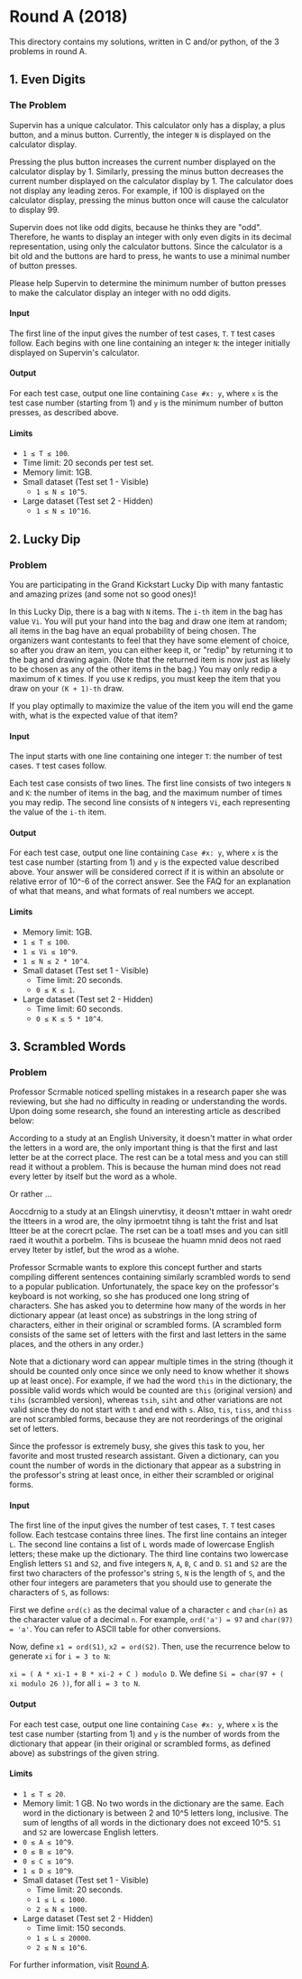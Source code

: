 # Round A (2018)

This directory contains my solutions, written in C and/or python, of the 3 problems in round A.

## 1. Even Digits
### The Problem
Supervin has a unique calculator. This calculator only has a display, a plus button, and a minus button. Currently, the integer `N` is displayed on the calculator display.

Pressing the plus button increases the current number displayed on the calculator display by 1. Similarly, pressing the minus button decreases the current number displayed on the calculator display by 1. The calculator does not display any leading zeros. For example, if 100 is displayed on the calculator display, pressing the minus button once will cause the calculator to display 99.

Supervin does not like odd digits, because he thinks they are "odd". Therefore, he wants to display an integer with only even digits in its decimal representation, using only the calculator buttons. Since the calculator is a bit old and the buttons are hard to press, he wants to use a minimal number of button presses.

Please help Supervin to determine the minimum number of button presses to make the calculator display an integer with no odd digits.

#### Input
The first line of the input gives the number of test cases, `T`. `T` test cases follow. Each begins with one line containing an integer `N`: the integer initially displayed on Supervin's calculator.

#### Output
For each test case, output one line containing `Case #x: y`, where `x` is the test case number (starting from 1) and `y` is the minimum number of button presses, as described above.

#### Limits
* `1 ≤ T ≤ 100`.
* Time limit: 20 seconds per test set.
* Memory limit: 1GB.
* Small dataset (Test set 1 - Visible)
  - `1 ≤ N ≤ 10^5`.
* Large dataset (Test set 2 - Hidden)
  - `1 ≤ N ≤ 10^16`.

## 2. Lucky Dip
### Problem
You are participating in the Grand Kickstart Lucky Dip with many fantastic and amazing prizes (and some not so good ones)!

In this Lucky Dip, there is a bag with `N` items. The `i-th` item in the bag has value `Vi`. You will put your hand into the bag and draw one item at random; all items in the bag have an equal probability of being chosen. The organizers want contestants to feel that they have some element of choice, so after you draw an item, you can either keep it, or "redip" by returning it to the bag and drawing again. (Note that the returned item is now just as likely to be chosen as any of the other items in the bag.) You may only redip a maximum of `K` times. If you use `K` redips, you must keep the item that you draw on your `(K + 1)-th` draw.

If you play optimally to maximize the value of the item you will end the game with, what is the expected value of that item?

#### Input
The input starts with one line containing one integer `T`: the number of test cases. `T` test cases follow.

Each test case consists of two lines. The first line consists of two integers `N` and `K`: the number of items in the bag, and the maximum number of times you may redip. The second line consists of `N` integers `Vi`, each representing the value of the `i-th` item.

#### Output
For each test case, output one line containing `Case #x: y`, where `x` is the test case number (starting from 1) and `y` is the expected value described above. Your answer will be considered correct if it is within an absolute or relative error of 10^-6 of the correct answer. See the FAQ for an explanation of what that means, and what formats of real numbers we accept.

#### Limits
* Memory limit: 1GB.
* `1 ≤ T ≤ 100`.
* `1 ≤ Vi ≤ 10^9`.
* `1 ≤ N ≤ 2 * 10^4`.
* Small dataset (Test set 1 - Visible)
  - Time limit: 20 seconds.
  - `0 ≤ K ≤ 1`.
* Large dataset (Test set 2 - Hidden)
  - Time limit: 60 seconds.
  - `0 ≤ K ≤ 5 * 10^4`.

## 3. Scrambled Words
### Problem
Professor Scrmable noticed spelling mistakes in a research paper she was reviewing, but she had no difficulty in reading or understanding the words. Upon doing some research, she found an interesting article as described below:

According to a study at an English University, it doesn't matter in what order the letters in a word are, the only important thing is that the first and last letter be at the correct place. The rest can be a total mess and you can still read it without a problem. This is because the human mind does not read every letter by itself but the word as a whole.

Or rather ...

Aoccdrnig to a study at an Elingsh uinervtisy, it deosn't mttaer in waht oredr the ltteers in a wrod are, the olny iprmoetnt tihng is taht the frist and lsat ltteer be at the corecrt pclae. The rset can be a toatl mses and you can sitll raed it wouthit a porbelm. Tihs is bcuseae the huamn mnid deos not raed ervey lteter by istlef, but the wrod as a wlohe.

Professor Scrmable wants to explore this concept further and starts compiling different sentences containing similarly scrambled words to send to a popular publication. Unfortunately, the space key on the professor's keyboard is not working, so she has produced one long string of characters. She has asked you to determine how many of the words in her dictionary appear (at least once) as substrings in the long string of characters, either in their original or scrambled forms. (A scrambled form consists of the same set of letters with the first and last letters in the same places, and the others in any order.)

Note that a dictionary word can appear multiple times in the string (though it should be counted only once since we only need to know whether it shows up at least once). For example, if we had the word `this` in the dictionary, the possible valid words which would be counted are `this` (original version) and `tihs` (scrambled version), whereas `tsih`, `siht` and other variations are not valid since they do not start with `t` and end with `s`. Also, `tis`, `tiss`, and `thiss` are not scrambled forms, because they are not reorderings of the original set of letters.

Since the professor is extremely busy, she gives this task to you, her favorite and most trusted research assistant. Given a dictionary, can you count the number of words in the dictionary that appear as a substring in the professor's string at least once, in either their scrambled or original forms.

#### Input
The first line of the input gives the number of test cases, `T`. `T` test cases follow. Each testcase contains three lines. The first line contains an integer `L`. The second line contains a list of `L` words made of lowercase English letters; these make up the dictionary. The third line contains two lowercase English letters `S1` and `S2`, and five integers `N`, `A`, `B`, `C` and `D`. `S1` and `S2` are the first two characters of the professor's string `S`, `N` is the length of `S`, and the other four integers are parameters that you should use to generate the characters of `S`, as follows:

First we define `ord(c)` as the decimal value of a character `c` and `char(n)` as the character value of a decimal `n`. For example, `ord('a') = 97` and `char(97) = 'a'`. You can refer to ASCII table for other conversions.

Now, define `x1 = ord(S1)`, `x2 = ord(S2)`. Then, use the recurrence below to generate `xi` for `i = 3 to N`:

`xi = ( A * xi-1 + B * xi-2 + C ) modulo D`.
We define `Si = char(97 + ( xi modulo 26 ))`, for all `i = 3 to N`.

#### Output
For each test case, output one line containing `Case #x: y`, where `x` is the test case number (starting from 1) and `y` is the number of words from the dictionary that appear (in their original or scrambled forms, as defined above) as substrings of the given string.

#### Limits
* `1 ≤ T ≤ 20`.
* Memory limit: 1 GB.
No two words in the dictionary are the same.
Each word in the dictionary is between 2 and 10^5 letters long, inclusive.
The sum of lengths of all words in the dictionary does not exceed 10^5.
`S1` and `S2` are lowercase English letters.
* `0 ≤ A ≤ 10^9`.
* `0 ≤ B ≤ 10^9`.
* `0 ≤ C ≤ 10^9`.
* `1 ≤ D ≤ 10^9`.
* Small dataset (Test set 1 - Visible)
  - Time limit: 20 seconds.
  - `1 ≤ L ≤ 1000`.
  - `2 ≤ N ≤ 1000`.
* Large dataset (Test set 2 - Hidden)
  - Time limit: 150 seconds.
  - `1 ≤ L ≤ 20000`.
  - `2 ≤ N ≤ 10^6`.

For further information, visit [Round A](https://codingcompetitions.withgoogle.com/kickstart/round/0000000000050edf).